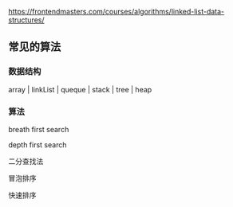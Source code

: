 https://frontendmasters.com/courses/algorithms/linked-list-data-structures/

## 常见的算法

### 数据结构

array | linkList | queque | stack | tree | heap

### 算法

breath first search

depth first search

二分查找法

冒泡排序

快速排序
